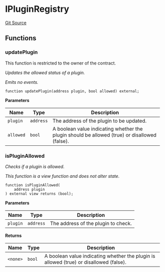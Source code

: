 # IPluginRegistry
[Git Source](https://github.com/Ammalgam-Protocol/core-v1/blob/b02f234f650997c7e7f19495c04e5606555377fd/contracts/interfaces/tokens/IPluginRegistry.sol)


## Functions
### updatePlugin

This function is restricted to the owner of the contract.

*Updates the allowed status of a plugin.*

*Emits no events.*


```solidity
function updatePlugin(address plugin, bool allowed) external;
```
**Parameters**

|Name|Type|Description|
|----|----|-----------|
|`plugin`|`address`|The address of the plugin to be updated.|
|`allowed`|`bool`|A boolean value indicating whether the plugin should be allowed (true) or disallowed (false).|


### isPluginAllowed

*Checks if a plugin is allowed.*

*This function is a view function and does not alter state.*


```solidity
function isPluginAllowed(
    address plugin
) external view returns (bool);
```
**Parameters**

|Name|Type|Description|
|----|----|-----------|
|`plugin`|`address`|The address of the plugin to check.|

**Returns**

|Name|Type|Description|
|----|----|-----------|
|`<none>`|`bool`|A boolean value indicating whether the plugin is allowed (true) or disallowed (false).|


